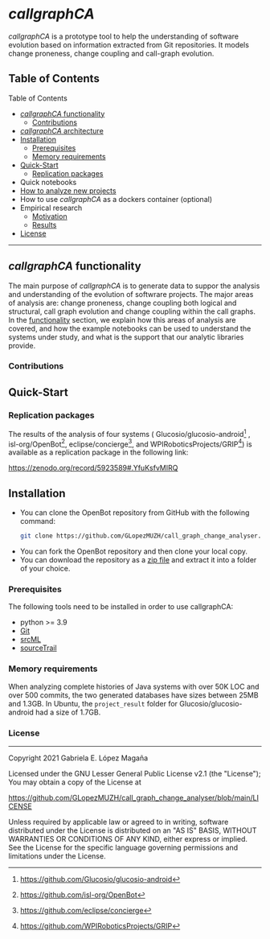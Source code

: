 # *callgraphCA*
*callgraphCA* is a prototype tool to help the understanding of software evolution based on information extracted from Git repositories. It models change proneness, change coupling and call-graph evolution.

## Table of Contents

Table of Contents
*	[*callgraphCA* functionality](README.md#callgraphCA-functionality)
    *	[Contributions](README.md#contributions)
*	[*callgraphCA* architecture](https://github.com/GLopezMUZH/call_graph_change_analyser/blob/main/docs/arch.md)
* [Installation](README.md#Installation)
    * [Prerequisites](README.md#Prerequisites)
    *	[Memory requirements](README.md#Memory-requirements)
* [Quick-Start](README.md#Quick-Start)
    *	[Replication packages](README.md#Replication-packages)
*	Quick notebooks
*	[How to analyze new projects](https://github.com/GLopezMUZH/call_graph_change_analyser/blob/main/docs/tutorial.md)
*	How to use *callgraphCA* as a dockers container (optional)
*	Empirical research
    * [Motivation](https://github.com/GLopezMUZH/call_graph_change_analyser/blob/main/docs/research_motivation.md)
    * [Results](https://github.com/GLopezMUZH/call_graph_change_analyser/blob/main/docs/research_results.md)
*	[License](README.md#License)

--------------
## *callgraphCA* functionality
The main purpose of *callgraphCA* is to generate data to suppor the analysis and understanding of the evolution of softwrare projects. The major areas of analysis are: change proneness, change coupling both logical and structural, call graph evolution and change coupling within the call graphs.
In the [functionality](https://github.com/GLopezMUZH/call_graph_change_analyser/blob/main/docs/func.md) section, we explain how this areas of analysis are covered, and how the example notebooks can be used to understand the systems under study, and what is the support that our analytic libraries provide.
### Contributions


## Quick-Start

### Replication packages
The results of the analysis of four systems ( Glucosio/glucosio-android[^6] , isl-org/OpenBot[^7], eclipse/concierge[^8], and WPIRoboticsProjects/GRIP[^9]) is available as a replication package in the following link:

https://zenodo.org/record/5923589#.YfuKsfvMIRQ

[^6]:https://github.com/Glucosio/glucosio-android
[^7]:https://github.com/isl-org/OpenBot
[^8]:https://github.com/eclipse/concierge
[^9]:https://github.com/WPIRoboticsProjects/GRIP

## Installation
- You can clone the OpenBot repository from GitHub with the following command:
    ```bash
    git clone https://github.com/GLopezMUZH/call_graph_change_analyser.git
    ```
- You can fork the OpenBot repository and then clone your local copy.
- You can download the repository as a [zip file](https://github.com/GLopezMUZH/call_graph_change_analyser/archive/refs/tags/v0.1.zip) and extract it into a folder of your choice.


### Prerequisites
The following tools need to be installed in order to use callgraphCA:

- python >= 3.9
- [Git][1]
- [srcML][2]
- [sourceTrail][3]

[1]: https://git-scm.com/
[2]: https://www.srcml.org/
[3]: https://github.com/CoatiSoftware/Sourcetrail

### Memory requirements
When analyzing complete histories of Java systems with over 50K LOC and over 500 commits, the two generated databases have sizes between 25MB and 1.3GB. In Ubuntu, the `project_result` folder for Glucosio/glucosio-android had a size of 1.7GB.


### License
-----------------
Copyright 2021 Gabriela E. López Magaña

Licensed under the GNU Lesser General Public License v2.1 (the "License"); You may obtain a copy of the License at

https://github.com/GLopezMUZH/call_graph_change_analyser/blob/main/LICENSE

Unless required by applicable law or agreed to in writing, software distributed under the License is distributed on an "AS IS" BASIS, WITHOUT WARRANTIES OR CONDITIONS OF ANY KIND, either express or implied. See the License for the specific language governing permissions and limitations under the License.
